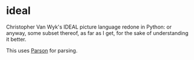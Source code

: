 # ideal

Christopher Van Wyk's IDEAL picture language redone in Python: or
anyway, some subset thereof, as far as I get, for the sake of
understanding it better.

This uses [Parson](https://github.com/darius/parson) for parsing.
